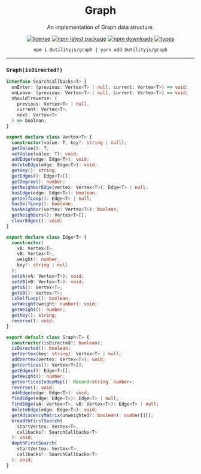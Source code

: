 <div align="center">
  <h1 align="center">
    Graph
  </h1>
</div>

<div align="center">

An implementation of Graph data structure.

[![license](https://img.shields.io/github/license/mimshins/utilityjs?color=212121&style=for-the-badge)](https://github.com/mimshins/utilityjs/blob/main/LICENSE)
[![npm latest package](https://img.shields.io/npm/v/@utilityjs/graph?color=212121&style=for-the-badge)](https://www.npmjs.com/package/@utilityjs/graph)
[![npm downloads](https://img.shields.io/npm/dm/@utilityjs/graph?color=212121&style=for-the-badge)](https://www.npmjs.com/package/@utilityjs/graph)
[![types](https://img.shields.io/npm/types/@utilityjs/graph?color=212121&style=for-the-badge)](https://www.npmjs.com/package/@utilityjs/graph)

```bash
npm i @utilityjs/graph | yarn add @utilityjs/graph
```

</div>

<hr>

### `Graph(isDirected?)`

```ts
interface SearchCallbacks<T> {
  onEnter: (previous: Vertex<T> | null, current: Vertex<T>) => void;
  onLeave: (previous: Vertex<T> | null, current: Vertex<T>) => void;
  shouldTraverse: (
    previous: Vertex<T> | null,
    current: Vertex<T>,
    next: Vertex<T>
  ) => boolean;
}

export declare class Vertex<T> {
  constructor(value: T, key?: string | null);
  getValue(): T;
  setValue(value: T): void;
  addEdge(edge: Edge<T>): void;
  deleteEdge(edge: Edge<T>): void;
  getKey(): string;
  getEdges(): Edge<T>[];
  getDegree(): number;
  getNeighborEdge(vertex: Vertex<T>): Edge<T> | null;
  hasEdge(edge: Edge<T>): boolean;
  getSelfLoop(): Edge<T> | null;
  hasSelfLoop(): boolean;
  hasNeighbor(vertex: Vertex<T>): boolean;
  getNeighbors(): Vertex<T>[];
  clearEdges(): void;
}

export declare class Edge<T> {
  constructor(
    vA: Vertex<T>,
    vB: Vertex<T>,
    weight?: number,
    key?: string | null
  );
  setVA(vA: Vertex<T>): void;
  setVB(vB: Vertex<T>): void;
  getVA(): Vertex<T>;
  getVB(): Vertex<T>;
  isSelfLoop(): boolean;
  setWeight(weight: number): void;
  getWeight(): number;
  getKey(): string;
  reverse(): void;
}

export default class Graph<T> {
  constructor(isDirected?: boolean);
  isDirected(): boolean;
  getVertex(key: string): Vertex<T> | null;
  addVertex(vertex: Vertex<T>): void;
  getVertices(): Vertex<T>[];
  getEdges(): Edge<T>[];
  getWeight(): number;
  getVerticesIndexMap(): Record<string, number>;
  reverse(): void;
  addEdge(edge: Edge<T>): void;
  findEdge(edge: Edge<T>): Edge<T> | null;
  findEdge(vA: Vertex<T>, vB: Vertex<T>): Edge<T> | null;
  deleteEdge(edge: Edge<T>): void;
  getAdjacencyMatrix(unweighted?: boolean): number[][];
  breadthFirstSearch(
    startVertex: Vertex<T>,
    callbacks?: SearchCallbacks<T>
  ): void;
  depthFirstSearch(
    startVertex: Vertex<T>,
    callbacks?: SearchCallbacks<T>
  ): void;
}
```